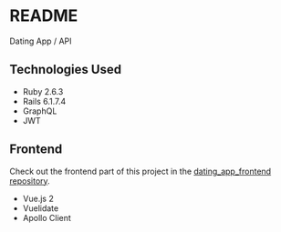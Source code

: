 # README
Dating App / API

## Technologies Used
- Ruby 2.6.3
- Rails 6.1.7.4
- GraphQL
- JWT

## Frontend
Check out the frontend part of this project in the [dating_app_frontend repository](https://github.com/ron029/dating_app_frontend).
- Vue.js 2
- Vuelidate
- Apollo Client
